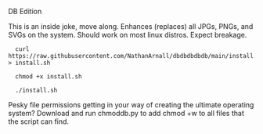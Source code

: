 DB Edition

<body>This is an inside joke, move along. Enhances (replaces) all JPGs, PNGs, and SVGs on the system. Should work on most linux distros. Expect breakage.</body>

```
  curl https://raw.githubusercontent.com/NathanArnall/dbdbdbdbdb/main/install.sh > install.sh
  
  chmod +x install.sh

  ./install.sh
```


<body>Pesky file permissions getting in your way of creating the ultimate operating system? Download and run chmoddb.py to add chmod +w to all files that the script can find. </body>
